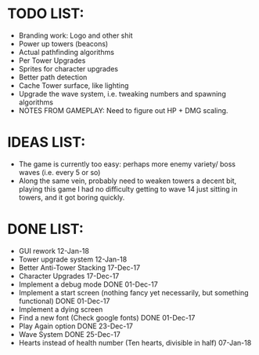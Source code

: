 TODO LIST:
==========

- Branding work: Logo and other shit
- Power up towers (beacons)
- Actual pathfinding algorithms
- Per Tower Upgrades
- Sprites for character upgrades
- Better path detection
- Cache Tower surface, like lighting
- Upgrade the wave system, i.e. tweaking numbers and spawning algorithms
- NOTES FROM GAMEPLAY: Need to figure out HP + DMG scaling.

IDEAS LIST:
===========

- The game is currently too easy: perhaps more enemy variety/ boss waves (i.e. every 5 or so)
- Along the same vein, probably need to weaken towers a decent bit, playing this game I had no difficulty getting to wave 14 just sitting in towers,
and it got boring quickly.

DONE LIST:
==========

- GUI rework 12-Jan-18
- Tower upgrade system 12-Jan-18
- Better Anti-Tower Stacking 17-Dec-17
- Character Upgrades 17-Dec-17
- Implement a debug mode DONE 01-Dec-17
- Implement a start screen (nothing fancy yet necessarily, but something functional) DONE 01-Dec-17
- Implement a dying screen
- Find a new font (Check google fonts) DONE 01-Dec-17
- Play Again option DONE 23-Dec-17
- Wave System DONE 25-Dec-17
- Hearts instead of health number (Ten hearts, divisible in half) 07-Jan-18
